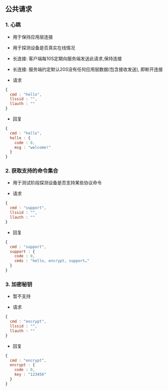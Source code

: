 ## 公共请求

### 1. 心跳
* 用于保持应用层连接
* 用于探测设备是否真实在线情况
* 长连接: 客户端每10S定期向服务端发送此请求,保持连接
* 长连接: 服务端约定默认20S没有任何应用层数据(包含接收发送), 即断开连接

* 请求

```javascript
{
  cmd : "hello",
  llssid : "",
  llauth : ""
}
```

* 回复

```javascript
{
  cmd : "hello",
  hello : {
    code : 0,
    msg : "welcome!"
  }
}
```

### 2. 获取支持的命令集合
* 用于测试阶段探测设备是否支持某些协议命令

* 请求

```javascript
{
  cmd : "support",
  llssid : "",
  llauth : ""
}
```

* 回复

```javascript
{
  cmd : "support",
  support : {
    code : 0,
    cmds : "hello, encrypt, support…"
  }
}
```

### 3. 加密秘钥
* 暂不支持

* 请求

```javascript
{
  cmd : "encrypt",
  llssid : "",
  llauth : ""
}
```

* 回复

```javascript
{
  cmd : "encrypt",
  encrypt : {
    code : 0,
    key : "123456"
  }
}
```

